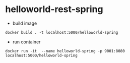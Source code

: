 # helloworld-rest-spring

- build image
```
docker build . -t localhost:5000/helloworld-spring
```
- run container
```
docker run -it  --name helloworld-spring -p 9001:8080 localhost:5000/helloworld-spring
```
